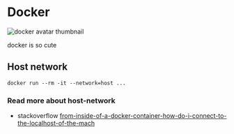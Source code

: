 # Docker

![docker avatar thumbnail](https://avatars.githubusercontent.com/u/5429470?s=200&v=4)

docker is so cute

## Host network

```shell
docker run --rm -it --network=host ...
```

### Read more about host-network

- stackoverflow [from-inside-of-a-docker-container-how-do-i-connect-to-the-localhost-of-the-mach](https://stackoverflow.com/questions/24319662/from-inside-of-a-docker-container-how-do-i-connect-to-the-localhost-of-the-mach)
